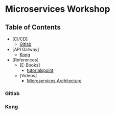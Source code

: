 # Microservices Workshop

## Table of Contents

- [CI/CD]
  - [Gitlab](#gitlab)
- [API Gatway]
  - [Kong](#kong)
- [References]
  - [E-Books]
    - [tutorialspoint](https://www.tutorialspoint.com/microservice_architecture/microservice_architecture_tutorial.pdf)
  - [Videos]
    - [Microservices Architecture](https://app.pluralsight.com/library/courses/microservices-architecture/table-of-contents)

### Gitlab

### Kong
